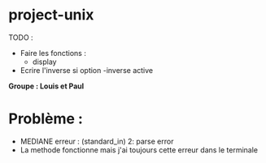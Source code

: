 # project-unix

TODO :

- Faire les fonctions :
  - display
- Ecrire l'inverse si option -inverse active

**Groupe : Louis et Paul**

# Problème :

- MEDIANE erreur : (standard_in) 2: parse error
- La methode fonctionne mais j'ai toujours cette erreur dans le terminale
